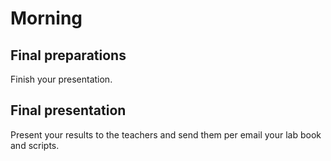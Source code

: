 # Morning 

## Final preparations

Finish your presentation.

## Final presentation

Present your results to the teachers and send them per email your lab book and scripts.
